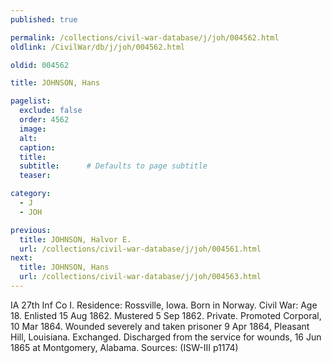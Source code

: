 ```yaml
---
published: true

permalink: /collections/civil-war-database/j/joh/004562.html
oldlink: /CivilWar/db/j/joh/004562.html

oldid: 004562

title: JOHNSON, Hans

pagelist:
  exclude: false
  order: 4562
  image: 
  alt:
  caption:
  title:
  subtitle:      # Defaults to page subtitle
  teaser:

category: 
  - J 
  - JOH

previous:
  title: JOHNSON, Halvor E.
  url: /collections/civil-war-database/j/joh/004561.html  
next:
  title: JOHNSON, Hans
  url: /collections/civil-war-database/j/joh/004563.html   
---
```

IA 27th Inf Co I. Residence: Rossville, Iowa. Born in Norway. Civil War: Age 18. Enlisted 15 Aug 1862. Mustered 5 Sep 1862. Private. Promoted Corporal, 10 Mar 1864. Wounded severely and taken prisoner 9 Apr 1864, Pleasant Hill, Louisiana. Exchanged. Discharged from the service for wounds, 16 Jun 1865 at Montgomery, Alabama. Sources: (ISW-III p1174)